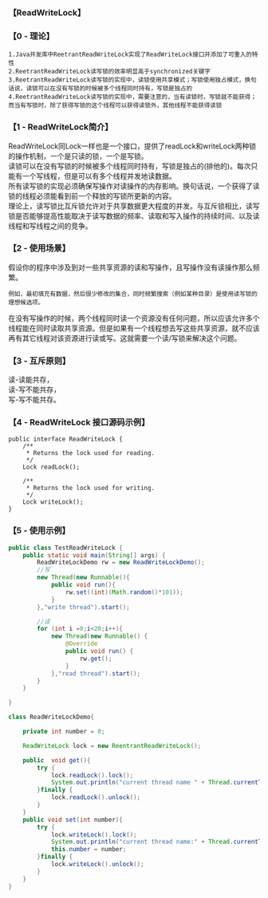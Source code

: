 ### 【ReadWriteLock】

### 【0 - 理论】
```
1.Java并发库中ReetrantReadWriteLock实现了ReadWriteLock接口并添加了可重入的特性
2.ReetrantReadWriteLock读写锁的效率明显高于synchronized关键字
3.ReetrantReadWriteLock读写锁的实现中，读锁使用共享模式；写锁使用独占模式，换句话说，读锁可以在没有写锁的时候被多个线程同时持有，写锁是独占的
4.ReetrantReadWriteLock读写锁的实现中，需要注意的，当有读锁时，写锁就不能获得；而当有写锁时，除了获得写锁的这个线程可以获得读锁外，其他线程不能获得读锁
```

### 【1 - ReadWriteLock简介】
ReadWriteLock同Lock一样也是一个接口，提供了readLock和writeLock两种锁的操作机制，一个是只读的锁，一个是写锁。             
读锁可以在没有写锁的时候被多个线程同时持有，写锁是独占的(排他的)。每次只能有一个写线程，但是可以有多个线程并发地读数据。       
所有读写锁的实现必须确保写操作对读操作的内存影响。换句话说，一个获得了读锁的线程必须能看到前一个释放的写锁所更新的内容。        
理论上，读写锁比互斥锁允许对于共享数据更大程度的并发。与互斥锁相比，读写锁是否能够提高性能取决于读写数据的频率、读取和写入操作的持续时间、以及读线程和写线程之间的竞争。

### 【2 - 使用场景】
假设你的程序中涉及到对一些共享资源的读和写操作，且写操作没有读操作那么频繁。
```
例如，最初填充有数据，然后很少修改的集合，同时频繁搜索（例如某种目录）是使用读写锁的理想候选项。
```
在没有写操作的时候，两个线程同时读一个资源没有任何问题，所以应该允许多个线程能在同时读取共享资源。但是如果有一个线程想去写这些共享资源，就不应该再有其它线程对该资源进行读或写。这就需要一个读/写锁来解决这个问题。

### 【3 - 互斥原则】
读-读能共存，     
读-写不能共存，        
写-写不能共存。        

### 【4 - ReadWriteLock 接口源码示例】
```
public interface ReadWriteLock {
    /**
     * Returns the lock used for reading.
     */
    Lock readLock();

    /**
     * Returns the lock used for writing.
     */
    Lock writeLock();
}
```

### 【5 - 使用示例】
```java
public class TestReadWriteLock {
    public static void main(String[] args) {
        ReadWriteLockDemo rw = new ReadWriteLockDemo();
        //写
        new Thread(new Runnable(){
            public void run(){
                rw.set((int)(Math.random()*101));
            }
        },"write thread").start();

        //读
        for (int i =0;i<20;i++){
            new Thread(new Runnable() {
                @Override
                public void run() {
                    rw.get();
                }
            },"read thread").start();
        }
    }

}

class ReadWriteLockDemo{

    private int number = 0;

    ReadWriteLock lock = new ReentrantReadWriteLock();

    public  void get(){
        try {
            lock.readLock().lock();
            System.out.println("current thread name " + Thread.currentThread().getName() + "【number】" + number);
        }finally {
            lock.readLock().unlock();
        }
    }
    public void set(int number){
        try {
            lock.writeLock().lock();
            System.out.println("current thread name:" + Thread.currentThread().getName());
            this.number = number;
        }finally {
            lock.writeLock().unlock();
        }
    }
}
```